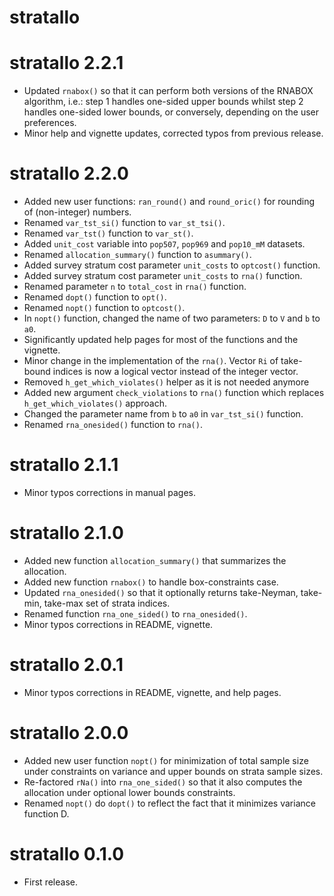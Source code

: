# stratallo

# stratallo 2.2.1

* Updated `rnabox()` so that it can perform both versions of the RNABOX
  algorithm, i.e.: step 1 handles one-sided upper bounds whilst step 2 handles
  one-sided lower bounds, or conversely, depending on the user preferences.
* Minor help and vignette updates, corrected typos from previous release.

# stratallo 2.2.0

* Added new user functions: `ran_round()` and `round_oric()` for rounding of
  (non-integer) numbers.
* Renamed `var_tst_si()` function to `var_st_tsi()`.
* Renamed `var_tst()` function to `var_st()`.
* Added `unit_cost` variable into `pop507`, `pop969` and `pop10_mM` datasets. 
* Renamed `allocation_summary()` function to `asummary()`.
* Added survey stratum cost parameter `unit_costs` to `optcost()` function. 
* Added survey stratum cost parameter `unit_costs` to `rna()` function.
* Renamed parameter `n` to `total_cost` in `rna()` function.
* Renamed `dopt()` function to `opt()`.
* Renamed `nopt()` function to `optcost()`.
* In `nopt()` function, changed the name of two parameters: `D` to `V` and
  `b` to `a0`.
* Significantly updated help pages for most of the functions and the vignette.
* Minor change in the implementation of the `rna()`. Vector `Ri` of take-bound
  indices is now a logical vector instead of the integer vector.
* Removed `h_get_which_violates()` helper as it is not needed anymore
* Added new argument `check_violations` to `rna()` function which replaces
  `h_get_which_violates()` approach.
* Changed the parameter name from `b` to `a0` in `var_tst_si()` function.
* Renamed `rna_onesided()` function to `rna()`.

# stratallo 2.1.1

* Minor typos corrections in manual pages.

# stratallo 2.1.0

* Added new function `allocation_summary()` that summarizes the allocation.
* Added new function `rnabox()` to handle box-constraints case.
* Updated `rna_onesided()` so that it optionally returns take-Neyman, take-min,
  take-max set of strata indices.
* Renamed function `rna_one_sided()` to `rna_onesided()`.
* Minor typos corrections in README, vignette.

# stratallo 2.0.1

* Minor typos corrections in README, vignette, and help pages.

# stratallo 2.0.0

* Added new user function `nopt()` for minimization of total sample size under
  constraints on variance and upper bounds on strata sample sizes. 
* Re-factored `rNa()` into `rna_one_sided()` so that it also computes the
  allocation under optional lower bounds constraints.
* Renamed `nopt()` do `dopt()` to reflect the fact that it minimizes variance
  function D.
  
# stratallo 0.1.0

* First release.
